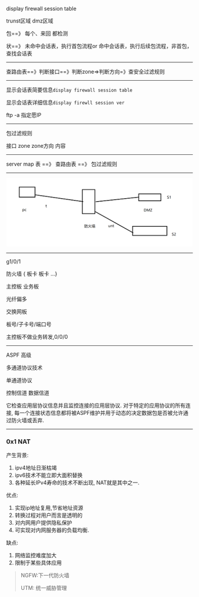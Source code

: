 display firewall session table

trunst区域 dmz区域

包==》 每个、来回 都检测

状==》 未命中会话表，执行首包流程or 命中会话表，执行后续包流程，非首包，查找会话表

--------------

 查路由表=\=》判断接口=\=》判断zone=>判断方向=》查安全过滤规则



------------

显示会话表简要信息`display firewall session table`

显示会话表详细信息`display firewll session ver`

ftp -a 指定愿IP	

----

包过滤规则

接口 zone zone方向 内容

--------

server map 表 ==》 查路由表 ==》 包过滤规则

----------

![image-20221014090519768](img/image-20221014090519768.png)

----

g1/0/1

防火墙 { 板卡 板卡 ...}

主控板 业务板

光纤偏多

交换网板

板号/子卡号/端口号

主控板不做业务转发,0/0/0

------------------

ASPF 高级

多通道协议技术

单通道协议

控制信道 数据信道

它检查应用层协议信息并且监控连接的应用层协议. 对于特定的应用协议的所有连接, 每一个连接状态信息都将被ASPF维护并用于动态的决定数据包是否被允许通过防火墙或丢弃.

----

### 0x1 NAT

产生背景:

1. ipv4地址日渐枯竭
2. ipv6技术不能立即大面积替换
3. 各种延长IPv4寿命的技术不断出现, NAT就是其中之一.

优点:

1. 实现ip地址复用,节省地址资源
2. 转换过程对用户而言是透明的
3. 对内网用户提供隐私保护
4. 可实现对内网服务器的负载均衡.

缺点:

1. 网络监控难度加大
2. 限制于某些具体应用

> NGFW:下一代防火墙
>
> UTM: 统一威胁管理